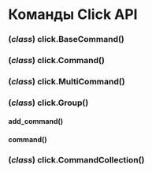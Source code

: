 # Команды Click API

### (_class_) click.BaseCommand()

### (_class_) click.Command()

### (_class_) click.MultiCommand()

### (_class_) click.Group()

#### add\_command()

#### command()

### (_class_) click.CommandCollection()
